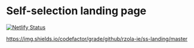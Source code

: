 # Self-selection landing page


[![Netlify Status](https://api.netlify.com/api/v1/badges/f40add06-6f27-4f25-baaf-75d88af3179c/deploy-status)](https://app.netlify.com/sites/rz-ss-landing/deploys)

https://img.shields.io/codefactor/grade/github/rzola-ie/ss-landing/master
